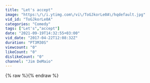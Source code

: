 ```yaml
---
title: "Let's accept"
image: "https:\/\/i.ytimg.com\/vi\/ToGJkorLe0A\/hqdefault.jpg"
vid_id: "ToGJkorLe0A"
categories: "Comedy"
tags: ["Let's","accept"]
date: "2021-09-19T14:32:55+03:00"
vid_date: "2017-04-22T12:08:32Z"
duration: "PT3M30S"
viewcount: "0"
likeCount: "0"
dislikeCount: "0"
channel: "Jim DeMaio"
---
```

{% raw %}{% endraw %}
